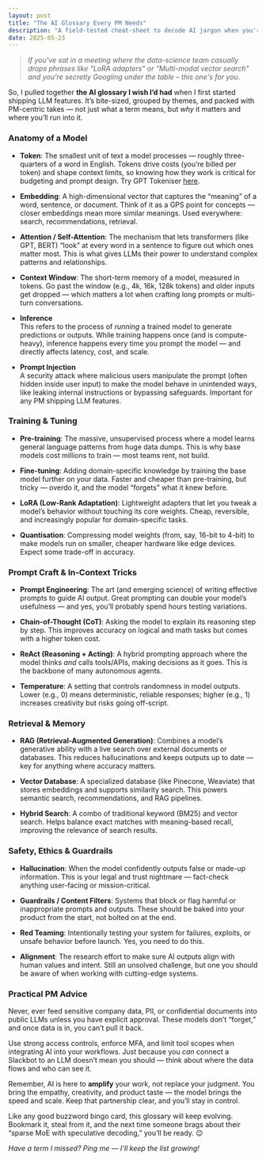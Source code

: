 ```yaml
---
layout: post
title: "The AI Glossary Every PM Needs"
description: "A field-tested cheat-sheet to decode AI jargon when you're building the next ML-powered feature."
date: 2025-05-23
---
```


> _If you've sat in a meeting where the data-science team casually drops phrases like "LoRA adapters" or "Multi-modal vector search" and you're secretly Googling under the table – this one's for you._

So, I pulled together **the AI glossary I wish I’d had** when I first started shipping LLM features. It’s bite-sized, grouped by themes, and packed with PM-centric takes — not just what a term means, but *why* it matters and where you’ll run into it.


### Anatomy of a Model

- **Token**: The smallest unit of text a model processes — roughly three-quarters of a word in English. Tokens drive costs (you’re billed per token) and shape context limits, so knowing how they work is critical for budgeting and prompt design. Try GPT Tokeniser [here](https://platform.openai.com/tokenizer).

- **Embedding**: A high-dimensional vector that captures the “meaning” of a word, sentence, or document. Think of it as a GPS point for concepts — closer embeddings mean more similar meanings. Used everywhere: search, recommendations, retrieval.

- **Attention / Self-Attention**: The mechanism that lets transformers (like GPT, BERT) “look” at every word in a sentence to figure out which ones matter most. This is what gives LLMs their power to understand complex patterns and relationships.

- **Context Window**: The short-term memory of a model, measured in tokens. Go past the window (e.g., 4k, 16k, 128k tokens) and older inputs get dropped — which matters a lot when crafting long prompts or multi-turn conversations.

- **Inference**  
  This refers to the process of *running* a trained model to generate predictions or outputs. While training happens once (and is compute-heavy), inference happens every time you prompt the model — and directly affects latency, cost, and scale.

- **Prompt Injection**  
  A security attack where malicious users manipulate the prompt (often hidden inside user input) to make the model behave in unintended ways, like leaking internal instructions or bypassing safeguards. Important for any PM shipping LLM features.


### Training & Tuning

- **Pre-training**: The massive, unsupervised process where a model learns general language patterns from huge data dumps. This is why base models cost millions to train — most teams rent, not build.

- **Fine-tuning**: Adding domain-specific knowledge by training the base model further on your data. Faster and cheaper than pre-training, but tricky — overdo it, and the model “forgets” what it knew before.

- **LoRA (Low-Rank Adaptation)**: Lightweight adapters that let you tweak a model’s behavior without touching its core weights. Cheap, reversible, and increasingly popular for domain-specific tasks.

- **Quantisation**: Compressing model weights (from, say, 16-bit to 4-bit) to make models run on smaller, cheaper hardware like edge devices. Expect some trade-off in accuracy.


### Prompt Craft & In-Context Tricks

- **Prompt Engineering**: The art (and emerging science) of writing effective prompts to guide AI output. Great prompting can double your model’s usefulness — and yes, you’ll probably spend hours testing variations.

- **Chain-of-Thought (CoT)**: Asking the model to explain its reasoning step by step. This improves accuracy on logical and math tasks but comes with a higher token cost.

- **ReAct (Reasoning + Acting)**: A hybrid prompting approach where the model thinks *and* calls tools/APIs, making decisions as it goes. This is the backbone of many autonomous agents.

- **Temperature**: A setting that controls randomness in model outputs. Lower (e.g., 0) means deterministic, reliable responses; higher (e.g., 1) increases creativity but risks going off-script.


### Retrieval & Memory

- **RAG (Retrieval-Augmented Generation)**: Combines a model’s generative ability with a live search over external documents or databases. This reduces hallucinations and keeps outputs up to date — key for anything where accuracy matters.

- **Vector Database**: A specialized database (like Pinecone, Weaviate) that stores embeddings and supports similarity search. This powers semantic search, recommendations, and RAG pipelines.

- **Hybrid Search**: A combo of traditional keyword (BM25) and vector search. Helps balance exact matches with meaning-based recall, improving the relevance of search results.


### Safety, Ethics & Guardrails

- **Hallucination**: When the model confidently outputs false or made-up information. This is your legal and trust nightmare — fact-check anything user-facing or mission-critical.

- **Guardrails / Content Filters**: Systems that block or flag harmful or inappropriate prompts and outputs. These should be baked into your product from the start, not bolted on at the end.

- **Red Teaming**: Intentionally testing your system for failures, exploits, or unsafe behavior before launch. Yes, you need to do this.

- **Alignment**: The research effort to make sure AI outputs align with human values and intent. Still an unsolved challenge, but one you should be aware of when working with cutting-edge systems.


### Practical PM Advice

Never, ever feed sensitive company data, PII, or confidential documents into public LLMs unless you have explicit approval. These models don’t “forget,” and once data is in, you can’t pull it back.  

Use strong access controls, enforce MFA, and limit tool scopes when integrating AI into your workflows. Just because you *can* connect a Slackbot to an LLM doesn’t mean you should — think about where the data flows and who can see it.

Remember, AI is here to **amplify** your work, not replace your judgment. You bring the empathy, creativity, and product taste — the model brings the speed and scale. Keep that partnership clear, and you’ll stay in control.


Like any good buzzword bingo card, this glossary will keep evolving. Bookmark it, steal from it, and the next time someone brags about their “sparse MoE with speculative decoding,” you’ll be ready. 😉

_Have a term I missed? Ping me — I’ll keep the list growing!_